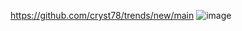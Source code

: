 https://github.com/cryst78/trends/new/main
![image](https://github.com/user-attachments/assets/6c331d60-1f33-4fd7-9397-d6dc824f2a42)
